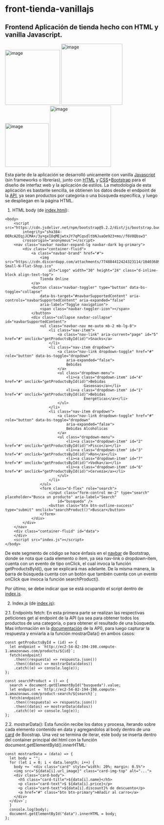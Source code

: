 # front-tienda-vanillajs
## Frontend Aplicación de tienda hecho con HTML y vanilla Javascript.

<img src="https://user-images.githubusercontent.com/48871135/201491827-20b22f8c-3f9a-45b1-bd11-e66f32344f21.png" alt="image" width="180"> <img src="https://user-images.githubusercontent.com/48871135/201491843-766b0ac6-a844-4259-a432-f6281151fbb9.png" alt="image" width="200">
<img src="https://user-images.githubusercontent.com/48871135/201491854-250e7a0c-2345-44ea-87ad-33358744e2ce.png" alt="image" width="143"> <img src="https://user-images.githubusercontent.com/48871135/201492896-e5d23910-8e54-4937-afc9-c0b83d2e46b8.png" alt="image" width="200">

Esta parte de la aplicación se desarrolló unicamente con vanilla [Javascript](https://www.javascript.com/about) (sin frameworks o librerías), junto con [HTML](https://developer.mozilla.org/en-US/docs/Web/HTML) y [CSS](https://developer.mozilla.org/es/docs/Web/CSS)+[Bootstrap](https://getbootstrap.com/) para el diseño de interfaz web y la aplicación de estilos. La metodología de esta aplicación es bastante sencilla, se obtienen los datos desde el endpoint de la [API](https://github.com/Lineamingu/back-tienda-vanilajs), ya sean productos por categoría o una búsqueda específica, y luego se despliegan en la página HTML.

1. HTML body (de [index.html](/client/index.html)):
```
<body>
    <script src="https://cdn.jsdelivr.net/npm/bootstrap@5.2.2/dist/js/bootstrap.bundle.min.js"
        integrity="sha384-OERcA2EqjJCMA+/3y+gxIOqMEjwtxJY7qPCqsdltbNJuaOe923+mo//f6V8Qbsw3"
        crossorigin="anonymous"></script>
    <nav class="navbar navbar-expand-lg navbar-dark bg-primary">
        <div class="container-fluid">
            <a class="navbar-brand" href="#">
                <img src="https://cdn.discordapp.com/attachments/774884412424323114/1040368922425311282/Paomedia-Small-N-Flat-Shop.ico"
                    alt="Logo" width="30" height="24" class="d-inline-block align-text-top">
                Tienda Online
            </a>
            <button class="navbar-toggler" type="button" data-bs-toggle="collapse"
                data-bs-target="#navbarSupportedContent" aria-controls="navbarSupportedContent" aria-expanded="false"
                aria-label="Toggle navigation">
                <span class="navbar-toggler-icon"></span>
            </button>
            <div class="collapse navbar-collapse" id="navbarSupportedContent">
                <ul class="navbar-nav me-auto mb-2 mb-lg-0">
                    <li class="nav-item">
                        <a class="nav-link" aria-current="page" id="5" href="#" onclick="getProductsById(id)">Snacks</a>
                    </li>
                    <li class="nav-item dropdown">
                        <a class="nav-link dropdown-toggle" href="#" role="button" data-bs-toggle="dropdown"
                            aria-expanded="false">
                            Bebidas
                        </a>
                        <ul class="dropdown-menu">
                            <li><a class="dropdown-item" id="4" href="#" onclick="getProductsById(id)">Bebidas
                                    Gaseosas</a></li>
                            <li><a class="dropdown-item" id="1" href="#" onclick="getProductsById(id)">Bebidas
                                    Energéticas</a></li>
                        </ul>
                    </li>
                    <li class="nav-item dropdown">
                        <a class="nav-link dropdown-toggle" href="#" role="button" data-bs-toggle="dropdown"
                            aria-expanded="false">
                            Bebidas Alcohólicas
                        </a>
                        <ul class="dropdown-menu">
                            <li><a class="dropdown-item" id="2" href="#" onclick="getProductsById(id)">Pisco</a></li>
                            <li><a class="dropdown-item" id="3" href="#" onclick="getProductsById(id)">Ron</a></li>
                            <li><a class="dropdown-item" id="7" href="#" onclick="getProductsById(id)">Vodka</a></li>
                            <li><a class="dropdown-item" id="6" href="#" onclick="getProductsById(id)">Cerveza</a></li>
                        </ul>
                    </li>
                </ul>
                <form class="d-flex" role="search">
                    <input class="form-control me-2" type="search" placeholder="Busca un producto" aria-label="Search"
                        id="busqueda" />
                    <button class="btn btn-outline-success" type="submit" onclick="searchProduct()">Buscar</button>
                </form>
            </div>
        </div>
    </nav>
    <div class="container-fluid" id="data">
    </div>
    <script src="index.js"></script>
</body>
```
De este segmento de código se hace énfasis en el [navbar](https://getbootstrap.com/docs/5.2/components/navbar/) de Bootstrap, donde se nota que cada elemento o item, ya sea nav-link o dropdown-item, cuenta con un evento de tipo onClick, el cual invoca la función getProductsById(), que se explicará mas adelante. De la misma manera, la barra de búsqueda cuenta con un botón que también cuenta con un evento onClick que invoca la función searchProduct().

Por último, se debe indicar que se está ocupando el script dentro de [index.js](/client/index.js).

2. Index.js (de [index.js](/client/index.js)):

2.1. Endpoints fetch: En esta primera parte se realizan las respectivas peticiones get al endpoint de la API (ya sea para obtener todos los productos de una categoría, o para obtener el resultado de una búsqueda. Mas información en la [documentación](https://github.com/Lineamingu/back-tienda-vanilajs) de la API), para luego capturar la respuesta y enviarla a la función mostrarData() en ambos casos:
```
const getProductsById = (id) => {
  let endpoint = `http://ec2-54-82-194-198.compute-1.amazonaws.com/products/${id}`;
  fetch(endpoint)
    .then((respuesta) => respuesta.json())
    .then((datos) => mostrarData(datos))
    .catch((e) => console.log(e));
};

const searchProduct = () => {
  search = document.getElementById("busqueda").value;
  let endpoint = `http://ec2-54-82-194-198.compute-1.amazonaws.com/product-search/${search}`;
  fetch(endpoint)
    .then((respuesta) => respuesta.json())
    .then((datos) => mostrarData(datos))
    .catch((e) => console.log(e));
};
```

2.2. mostrarData(): Esta función recibe los datos y procesa, iterando sobre cada elemento contenido en data y agregandolos al body dentro de una [card](https://getbootstrap.com/docs/5.2/components/card/) de Boostrap. Una vez se termina de iterar, este body se inserta dentro del container principal del html con la función document.getElementById().innerHTML:
```
const mostrarData = (data) => {
  let body = "";
  for (let i = 0; i < data.length; i++) {
    body += `<div class="card" style="width: 20%; margin: 0.5%">
    <img src="${data[i].url_image}" class="card-img-top" alt="...">
    <div class="card-body">
      <h5 class="card-title">${data[i].name}</h5>
      <p class="card-text">$ ${data[i].price}</p>
      <p class="card-text">${data[i].discount}% de descuento</p>
      <a href="#" class="btn btn-primary">Añadir al carro</a>
    </div>
  </div>`;
  }
  console.log(body);
  document.getElementById("data").innerHTML = body;
};

```
